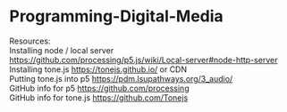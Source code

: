 # Programming-Digital-Media

Resources: <br>
Installing node / local server https://github.com/processing/p5.js/wiki/Local-server#node-http-server <br>
Installing tone.js https://tonejs.github.io/ or CDN <br>
Putting tone.js into p5 https://pdm.lsupathways.org/3_audio/ <br>
GitHub info for p5 https://github.com/processing <br>
GitHub info for tone.js https://github.com/Tonejs
